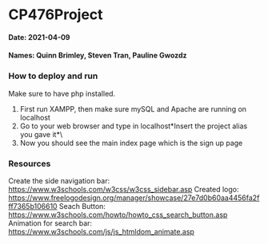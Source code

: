 # CP476Project
#### Date: 2021-04-09
#### Names: Quinn Brimley, Steven Tran, Pauline Gwozdz

### How to deploy and run
Make sure to have php installed.

1) First run XAMPP, then make sure mySQL and Apache are running on localhost
2) Go to your web browser and type in localhost\*Insert the project alias you gave it*\
3) Now you should see the main index page which is the sign up page

### Resources
Create the side navigation bar: https://www.w3schools.com/w3css/w3css_sidebar.asp
Created logo: https://www.freelogodesign.org/manager/showcase/27e7d0b60aa4456fa2fff7365b106610
Seach Button: https://www.w3schools.com/howto/howto_css_search_button.asp
Animation for search bar: https://www.w3schools.com/js/js_htmldom_animate.asp
